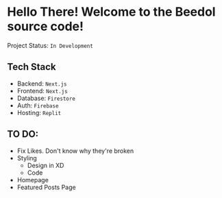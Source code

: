 # Hello There! Welcome to the Beedol source code!
Project Status: `In Development`

## Tech Stack
- Backend: `Next.js`
- Frontend: `Next.js`
- Database: `Firestore`
- Auth: `Firebase`
- Hosting: `Replit`

## TO DO:
- Fix Likes. Don't know why they're broken
- Styling
  - Design in XD
  - Code
- Homepage
- Featured Posts Page

